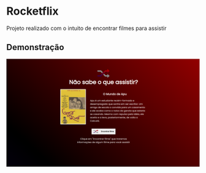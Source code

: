 # Rocketflix
Projeto realizado com o intuito de encontrar filmes para assistir

## Demonstração
![demonstração do projeto](https://github.com/JuliaNascF/Rocketflix/blob/main/Demonst.png) 

